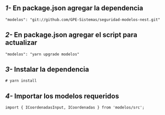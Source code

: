 ## *1-* En package.json agregar la dependencia
```
"modelos": "git://github.com/GPE-Sistemas/seguridad-modelos-nest.git"
```

## *2-* En package.json agregar el script para actualizar
```
"modelos": "yarn upgrade modelos"
```

## *3-* Instalar la dependencia
```
# yarn install
```

## *4-* Importar los modelos requeridos
```
import { ICoordenadasInput, ICoordenadas } from 'modelos/src';
```
